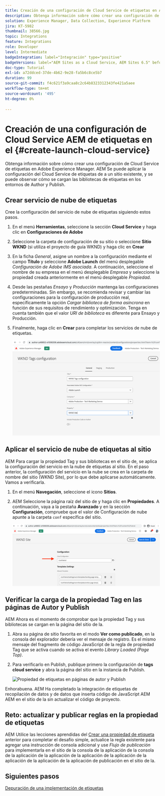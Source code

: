 ```yaml
---
title: Creación de una configuración de Cloud Service de etiquetas en AEM Sites
description: Obtenga información sobre cómo crear una configuración de Cloud Service AEM de etiquetas en.
solution: Experience Manager, Data Collection, Experience Platform
jira: KT-5982
thumbnail: 38566.jpg
topic: Integrations
feature: Integrations
role: Developer
level: Intermediate
badgeIntegration: label="Integración" type="positive"
badgeVersions: label="AEM Sites as a Cloud Service, AEM Sites 6.5" before-title="false"
doc-type: Tutorial
exl-id: a72ddced-37de-4b62-9e28-fa5b6c8ce5b7
duration: 99
source-git-commit: f4c621f3a9caa8c2c64b8323312343fe421a5aee
workflow-type: tm+mt
source-wordcount: '495'
ht-degree: 0%

---
```


# Creación de una configuración de Cloud Service AEM de etiquetas en el {#create-launch-cloud-service}

Obtenga información sobre cómo crear una configuración de Cloud Service de etiquetas en Adobe Experience Manager. AEM Se puede aplicar la configuración del Cloud Service de etiquetas de a un sitio existente, y se puede observar cómo se cargan las bibliotecas de etiquetas en los entornos de Author y Publish.

## Crear servicio de nube de etiquetas

Cree la configuración del servicio de nube de etiquetas siguiendo estos pasos.

1. En el menú **Herramientas**, seleccione la sección **Cloud Service** y haga clic en **Configuraciones de Adobe**
1. Seleccione la carpeta de configuración de su sitio o seleccione **Sitio WKND** (si utiliza el proyecto de guía WKND) y haga clic en **Crear**
1. En la ficha _General_, asigne un nombre a la configuración mediante el campo **Título** y seleccione **Adobe Launch** del menú desplegable _Configuración de Adobe IMS asociada_. A continuación, seleccione el nombre de su empresa en el menú desplegable _Empresa_ y seleccione la propiedad creada anteriormente en el menú desplegable _Propiedad_.
1. Desde las pestañas _Ensayo_ y _Producción_ mantenga las configuraciones predeterminadas. Sin embargo, se recomienda revisar y cambiar las configuraciones para la configuración de producción real, específicamente la opción _Cargar biblioteca de forma asíncrona_ en función de sus requisitos de rendimiento y optimización. Tenga en cuenta también que el valor _URI de biblioteca_ es diferente para Ensayo y Producción.
1. Finalmente, haga clic en **Crear** para completar los servicios de nube de etiquetas.

   ![Configuración de Cloud Service de etiquetas](assets/launch-cloud-services-config.png)

## Aplicar el servicio de nube de etiquetas al sitio

AEM Para cargar la propiedad Tag y sus bibliotecas en el sitio de, se aplica la configuración del servicio en la nube de etiquetas al sitio. En el paso anterior, la configuración del servicio en la nube se crea en la carpeta de nombre del sitio (WKND Site), por lo que debe aplicarse automáticamente. Vamos a verificarla.

1. En el menú **Navegación**, seleccione el icono **Sitios**.

1. AEM Seleccione la página raíz del sitio de y haga clic en **Propiedades**. A continuación, vaya a la pestaña **Avanzado** y en la sección **Configuración**, compruebe que el valor de Configuración de nube apunte a la carpeta `conf` específica del sitio.

   ![Aplicar configuración de Cloud Service al sitio](assets/apply-cloud-services-config-to-site.png)

## Verificar la carga de la propiedad Tag en las páginas de Autor y Publish

AEM Ahora es el momento de comprobar que la propiedad Tag y sus bibliotecas se cargan en la página del sitio de la.

1. Abra su página de sitio favorita en el modo **Ver como publicado**, en la consola del explorador debería ver el mensaje de registro. Es el mismo mensaje del fragmento de código JavaScript de la regla de propiedad Tag que se activa cuando se activa el evento _Library Loaded (Page Top)_.

1. Para verificarlo en Publish, publique primero la configuración de **tags cloud service** y abra la página del sitio en la instancia de Publish.

   ![Propiedad de etiquetas en páginas de autor y Publish](assets/tag-property-on-author-publish-pages.png)

Enhorabuena. AEM Ha completado la integración de etiquetas de recopilación de datos y de datos que inserta código de JavaScript AEM AEM en el sitio de la sin actualizar el código de proyecto.

## Reto: actualizar y publicar reglas en la propiedad de etiquetas

AEM Utilice las lecciones aprendidas del [Crear una propiedad de etiqueta](./create-tag-property.md) anterior para completar el desafío simple, actualice la regla existente para agregar una instrucción de consola adicional y use _Flujo de publicación_ para implementarla en el sitio de la consola de la aplicación de la consola de la aplicación de la aplicación de la aplicación de la aplicación de la aplicación de la aplicación de la aplicación de publicación en el sitio de la.

## Siguientes pasos

[Depuración de una implementación de etiquetas](debug-tags-implementation.md)
